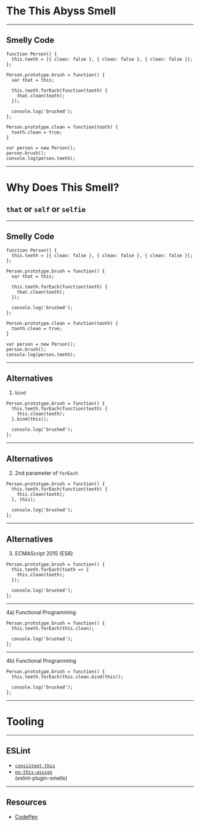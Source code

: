 # The This Abyss Smell
<!-- .slide: data-state="statusLint statusLint--easy statusRule statusRule--none statusSkill statusSkill--junior" -->

------

## Smelly Code
<!-- .slide: data-title="The This Abyss" data-state="title statusLint statusLint--easy statusRule statusRule--none statusSkill statusSkill--junior" data-background="#222" -->

<pre class="language-javascript fragment fragment--code"><code data-trim>function Person() {
  this.teeth = [{ clean: false }, { clean: false }, { clean: false }];
};

Person.prototype.brush = function() {
  var that = this;

  this.teeth.forEach(function(tooth) {
    that.clean(tooth);
  });

  console.log('brushed');
};

Person.prototype.clean = function(tooth) {
  tooth.clean = true;
}

var person = new Person();
person.brush();
console.log(person.teeth);
</code></pre>

------

# Why Does This Smell?
<!-- .slide: data-title="The This Abyss" data-state="title statusLint statusLint--easy statusRule statusRule--none statusSkill statusSkill--junior" data-background="#222" -->

## <!-- .element class="fragment" --> `that` or `self` or `selfie`

------

## Smelly Code
<!-- .slide: data-title="The This Abyss" data-state="title statusLint statusLint--easy statusRule statusRule--none statusSkill statusSkill--junior" data-background="#222" -->

<pre class="language-javascript fragment--code fragment visible current-fragment highlight" data-line="6,9"><code data-trim>function Person() {
  this.teeth = [{ clean: false }, { clean: false }, { clean: false }];
};

Person.prototype.brush = function() {
  var that = this;

  this.teeth.forEach(function(tooth) {
    that.clean(tooth);
  });

  console.log('brushed');
};

Person.prototype.clean = function(tooth) {
  tooth.clean = true;
}

var person = new Person();
person.brush();
console.log(person.teeth);
</code></pre>

------

## Alternatives
<!-- .slide: data-title="The This Abyss" data-state="title statusLint statusLint--easy statusRule statusRule--none statusSkill statusSkill--mid statusSkill--change" data-background="#222" -->

1) `bind`

<pre class="language-javascript highlight" data-line="4"><code>Person.prototype.brush = function() {
  this.teeth.forEach(function(tooth) {
    this.clean(tooth);
  }.bind(this));

  console.log('brushed');
};
</code></pre>

------

## Alternatives
<!-- .slide: data-title="The This Abyss" data-state="title statusLint statusLint--easy statusRule statusRule--none statusSkill statusSkill--mid" data-background="#222" -->

2) 2nd parameter of `forEach`

<pre class="language-javascript highlight" data-line="4"><code>Person.prototype.brush = function() {
  this.teeth.forEach(function(tooth) {
    this.clean(tooth);
  }, this);

  console.log('brushed');
};
</code></pre>

------

## Alternatives
<!-- .slide: data-title="The This Abyss" data-state="title statusLint statusLint--easy statusRule statusRule--none statusSkill statusSkill--senior statusSkill--change" data-background="#222" -->

3) ECMAScript 2015 (ES6)

<pre class="language-javascript highlight" data-line="2-4"><code>Person.prototype.brush = function() {
  this.teeth.forEach(tooth => {
    this.clean(tooth);
  });

  console.log('brushed');
};
</code></pre>

------

4a) Functional Programming
<!-- .slide: data-title="The This Abyss" data-state="title statusLint statusLint--easy statusRule statusRule--none statusSkill statusSkill--senior" data-background="#222" -->

<pre class="language-javascript highlight" data-line="2"><code>Person.prototype.brush = function() {
  this.teeth.forEach(this.clean);

  console.log('brushed');
};
</code></pre>

------

4b) Functional Programming
<!-- .slide: data-title="The This Abyss" data-state="title statusLint statusLint--easy statusRule statusRule--none statusSkill statusSkill--senior" data-background="#222" -->

<pre class="language-javascript highlight" data-line="2"><code>Person.prototype.brush = function() {
  this.teeth.forEach(this.clean.bind(this));

  console.log('brushed');
};
</code></pre>

------

# Tooling
<!-- .slide: data-title="The This Abyss" data-state="title statusLint statusLint--easy statusRule statusRule--none statusSkill statusSkill--senior" data-background="#222" -->

------

## ESLint
<!-- .slide: data-title="The This Abyss" data-state="title statusLint statusLint--easy statusRule statusRule--custom statusRule--change statusSkill statusSkill--senior" data-background="#222" -->

* [`consistent-this`](http://eslint.org/docs/rules/consistent-this)
* [`no-this-assign`](https://github.com/elijahmanor/eslint-plugin-smells) <div class="small">(eslint-plugin-smells)</div>

------

## Resources
<!-- .slide: data-title="The This Abyss" data-state="title statusLint statusLint--easy statusRule statusRule--custom statusSkill statusSkill--senior" data-background="#222" -->

* [CodePen](http://codepen.io/elijahmanor/pen/raQpKg?editors=001)
